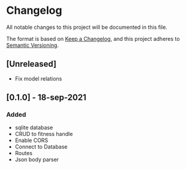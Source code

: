 # Changelog
All notable changes to this project will be documented in this file.

The format is based on [Keep a Changelog](https://keepachangelog.com/en/1.0.0/),
and this project adheres to [Semantic Versioning](https://semver.org/spec/v2.0.0.html).

## [Unreleased]
- Fix model relations

## [0.1.0] - 18-sep-2021
### Added
- sqlite database
- CRUD to fitness handle
- Enable CORS
- Connect to Database
- Routes
- Json body parser